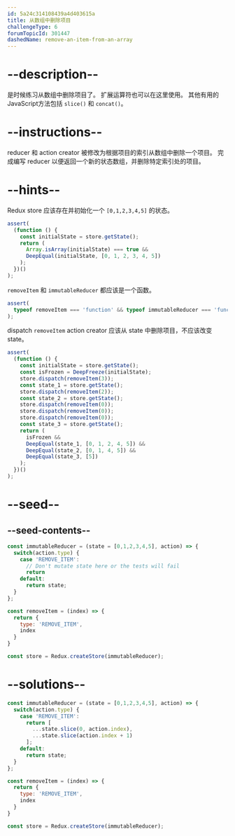```yaml
---
id: 5a24c314108439a4d403615a
title: 从数组中删除项目
challengeType: 6
forumTopicId: 301447
dashedName: remove-an-item-from-an-array
---
```


# --description--

是时候练习从数组中删除项目了。 扩展运算符也可以在这里使用。 其他有用的JavaScript方法包括 `slice()` 和 `concat()`。

# --instructions--

reducer 和 action creator 被修改为根据项目的索引从数组中删除一个项目。 完成编写 reducer 以便返回一个新的状态数组，并删除特定索引处的项目。

# --hints--

Redux store 应该存在并初始化一个 `[0,1,2,3,4,5]` 的状态。

```js
assert(
  (function () {
    const initialState = store.getState();
    return (
      Array.isArray(initialState) === true &&
      DeepEqual(initialState, [0, 1, 2, 3, 4, 5])
    );
  })()
);
```

`removeItem` 和 `immutableReducer` 都应该是一个函数。

```js
assert(
  typeof removeItem === 'function' && typeof immutableReducer === 'function'
);
```

dispatch `removeItem` action creator 应该从 state 中删除项目，不应该改变 state。

```js
assert(
  (function () {
    const initialState = store.getState();
    const isFrozen = DeepFreeze(initialState);
    store.dispatch(removeItem(3));
    const state_1 = store.getState();
    store.dispatch(removeItem(2));
    const state_2 = store.getState();
    store.dispatch(removeItem(0));
    store.dispatch(removeItem(0));
    store.dispatch(removeItem(0));
    const state_3 = store.getState();
    return (
      isFrozen &&
      DeepEqual(state_1, [0, 1, 2, 4, 5]) &&
      DeepEqual(state_2, [0, 1, 4, 5]) &&
      DeepEqual(state_3, [5])
    );
  })()
);
```

# --seed--

## --seed-contents--

```js
const immutableReducer = (state = [0,1,2,3,4,5], action) => {
  switch(action.type) {
    case 'REMOVE_ITEM':
      // Don't mutate state here or the tests will fail
      return
    default:
      return state;
  }
};

const removeItem = (index) => {
  return {
    type: 'REMOVE_ITEM',
    index
  }
}

const store = Redux.createStore(immutableReducer);
```

# --solutions--

```js
const immutableReducer = (state = [0,1,2,3,4,5], action) => {
  switch(action.type) {
    case 'REMOVE_ITEM':
      return [
        ...state.slice(0, action.index),
        ...state.slice(action.index + 1)
      ];
    default:
      return state;
  }
};

const removeItem = (index) => {
  return {
    type: 'REMOVE_ITEM',
    index
  }
}

const store = Redux.createStore(immutableReducer);
```
